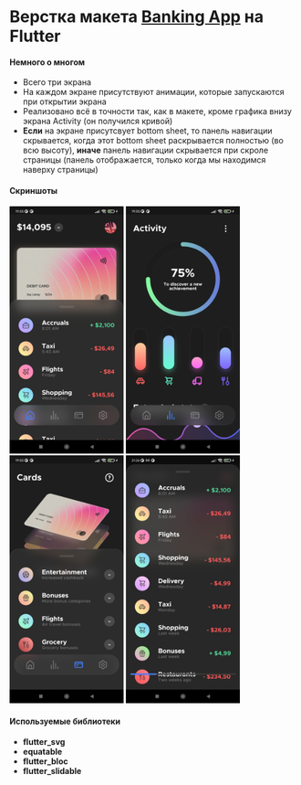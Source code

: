 # Верстка макета [Banking App](https://docs.flutter.dev/get-started/codelab) на Flutter

#### Немного о многом

- Всего три экрана
- На каждом экране присутствуют анимации, которые запускаются при открытии экрана
- Реализовано всё в точности так, как в макете, кроме графика внизу экрана Activity (он получился кривой)
- **Если** на экране присутсвует bottom sheet, то панель навигации скрывается, когда этот bottom sheet раскрывается полностью (во всю высоту), **иначе** панель навигации скрывается при скроле страницы (панель отображается, только когда мы находимся наверху страницы)

#### Скриншоты
<img src="/assets/screenshots/home_page.jpg" alt="home_page" width="200"/> <img src="/assets/screenshots/activity_page.jpg" alt="activity_page" width="200"/>
<img src="/assets/screenshots/card_page.jpg" alt="card_page" width="200"/> <img src="/assets/screenshots/hidden_nav_bar.jpg" alt="hidden_nav_bar" width="200"/>

#### Используемые библиотеки
- **flutter_svg**
- **equatable**
- **flutter_bloc**
- **flutter_slidable**